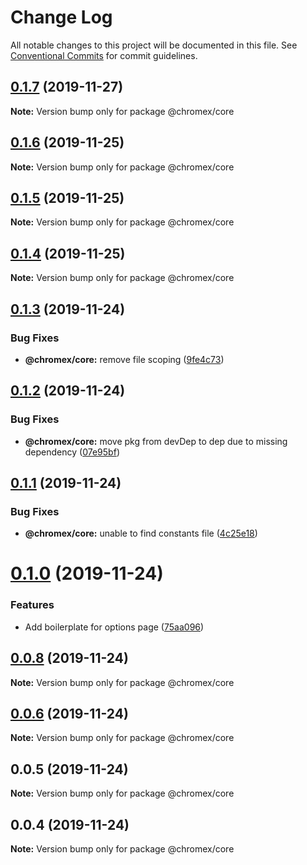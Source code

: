 # Change Log

All notable changes to this project will be documented in this file.
See [Conventional Commits](https://conventionalcommits.org) for commit guidelines.

## [0.1.7](https://github.io/bluepropane/chromex/compare/@chromex/core@0.1.6...@chromex/core@0.1.7) (2019-11-27)

**Note:** Version bump only for package @chromex/core





## [0.1.6](https://github.com/bluepropane/create-chrome-extension/compare/@chromex/core@0.1.5...@chromex/core@0.1.6) (2019-11-25)

**Note:** Version bump only for package @chromex/core





## [0.1.5](https://github.com/bluepropane/create-chrome-extension/compare/@chromex/core@0.1.4...@chromex/core@0.1.5) (2019-11-25)

**Note:** Version bump only for package @chromex/core





## [0.1.4](https://github.com/bluepropane/create-chrome-extension/compare/@chromex/core@0.1.3...@chromex/core@0.1.4) (2019-11-25)

**Note:** Version bump only for package @chromex/core





## [0.1.3](https://github.com/bluepropane/create-chrome-extension/compare/@chromex/core@0.1.2...@chromex/core@0.1.3) (2019-11-24)


### Bug Fixes

* **@chromex/core:** remove file scoping ([9fe4c73](https://github.com/bluepropane/create-chrome-extension/commit/9fe4c7345bd1e4a4ba520b2f569d3d34ac79f65e))





## [0.1.2](https://github.com/bluepropane/create-chrome-extension/compare/@chromex/core@0.1.1...@chromex/core@0.1.2) (2019-11-24)


### Bug Fixes

* **@chromex/core:** move pkg from devDep to dep due to missing dependency ([07e95bf](https://github.com/bluepropane/create-chrome-extension/commit/07e95bfe169b2509734969e682ece9783adf85a4))





## [0.1.1](https://github.com/bluepropane/create-chrome-extension/compare/@chromex/core@0.1.0...@chromex/core@0.1.1) (2019-11-24)


### Bug Fixes

* **@chromex/core:** unable to find constants file ([4c25e18](https://github.com/bluepropane/create-chrome-extension/commit/4c25e188e9e96966fb6f5f801843e4c95f3d1b00))





# [0.1.0](https://github.com/bluepropane/create-chrome-extension/compare/@chromex/core@0.0.8...@chromex/core@0.1.0) (2019-11-24)


### Features

* Add boilerplate for options page ([75aa096](https://github.com/bluepropane/create-chrome-extension/commit/75aa09649bfc945acde7991438f2d46f933bd385))





## [0.0.8](https://github.com/bluepropane/create-chrome-extension/compare/@chromex/core@0.0.7...@chromex/core@0.0.8) (2019-11-24)

**Note:** Version bump only for package @chromex/core





## [0.0.6](https://github.com/bluepropane/create-chrome-extension/compare/@chromex/core@0.0.5...@chromex/core@0.0.6) (2019-11-24)

**Note:** Version bump only for package @chromex/core





## 0.0.5 (2019-11-24)

**Note:** Version bump only for package @chromex/core





## 0.0.4 (2019-11-24)

**Note:** Version bump only for package @chromex/core
